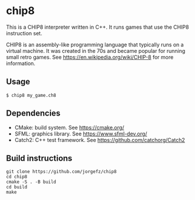 # chip8
This is a CHIP8 interpreter written in C++. It runs games that use the CHIP8 instruction set.

CHIP8 is an assembly-like programming language that typically runs on a virtual machine.
It was created in the 70s and became popular for running small retro games.
See https://en.wikipedia.org/wiki/CHIP-8 for more information.

## Usage
```
$ chip8 my_game.ch8
```

## Dependencies
* CMake: build system. See https://cmake.org/
* SFML: graphics library. See https://www.sfml-dev.org/
* Catch2: C++ test framework. See https://github.com/catchorg/Catch2

## Build instructions
```
git clone https://github.com/jorgefz/chip8
cd chip8
cmake -S . -B build
cd build
make
```
